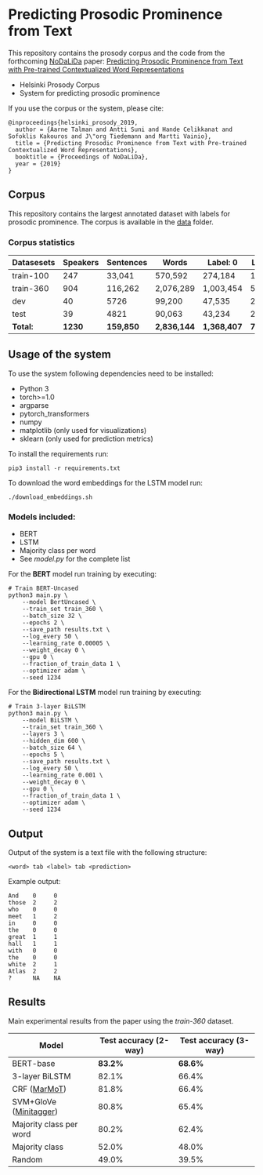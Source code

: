 # Predicting Prosodic Prominence from Text
This repository contains the prosody corpus and the code from the forthcoming [NoDaLiDa](https://nodalida2019.org/) paper: [Predicting Prosodic Prominence from Text with Pre-trained Contextualized Word Representations]()
* Helsinki Prosody Corpus
* System for predicting prosodic prominence

If you use the corpus or the system, please cite: 

```
@inproceedings{helsinki_prosody_2019,
  author = {Aarne Talman and Antti Suni and Hande Celikkanat and Sofoklis Kakouros and J\"org Tiedemann and Martti Vainio},
  title = {Predicting Prosodic Prominence from Text with Pre-trained Contextualized Word Representations},
  booktitle = {Proceedings of NoDaLiDa},
  year = {2019}
}
```

## Corpus

This repository contains the largest annotated dataset with labels for prosodic prominence. The corpus is available in the [data](https://github.com/Helsinki-NLP/prosody/tree/master/data) folder.  

### Corpus statistics

| Datasesets    |  Speakers  |  Sentences  |  Words     |  Label: 0  |  Label: 1 |  Label: 2 |
| ---           | ---        | ---         | ---        | ---        | ---       | ---       |
| train-100     |  247       |   33,041    |  570,592   |  274,184   |  155,849  |  140,559  |
| train-360     |  904       |  116,262    |  2,076,289 |  1,003,454 |  569,769  |  503,066  |
| dev           |  40        |  5726       |  99,200    |  47,535    |  27,454   |  24,211   |
| test          |  39        |  4821       |  90,063    |  43,234    |  24,543   |  22,286   |
| **Total:**        |  **1230**      |  **159,850**    |  **2,836,144** |  **1,368,407** |  **777,615**  |  **690,122**  |

## Usage of the system

To use the system following dependencies need to be installed:

* Python 3
* torch>=1.0
* argparse
* pytorch_transformers
* numpy
* matplotlib (only used for visualizations)
* sklearn (only used for prediction metrics)


To install the requirements run:

```console
pip3 install -r requirements.txt
```

To download the word embeddings for the LSTM model run:
```console
./download_embeddings.sh

```

### Models included:
* BERT
* LSTM
* Majority class per word
* See *model.py* for the complete list

For the **BERT** model run training by executing:

```console
# Train BERT-Uncased
python3 main.py \
    --model BertUncased \
    --train_set train_360 \
    --batch_size 32 \
    --epochs 2 \
    --save_path results.txt \
    --log_every 50 \
    --learning_rate 0.00005 \
    --weight_decay 0 \
    --gpu 0 \
    --fraction_of_train_data 1 \
    --optimizer adam \
    --seed 1234
```

For the **Bidirectional LSTM** model run training by executing:
```console
# Train 3-layer BiLSTM
python3 main.py \
    --model BiLSTM \
    --train_set train_360 \
    --layers 3 \
    --hidden_dim 600 \
    --batch_size 64 \
    --epochs 5 \
    --save_path results.txt \
    --log_every 50 \
    --learning_rate 0.001 \
    --weight_decay 0 \
    --gpu 0 \
    --fraction_of_train_data 1 \
    --optimizer adam \
    --seed 1234
```


## Output

Output of the system is a text file with the following structure:

```
<word> tab <label> tab <prediction>
```

Example output:
```
And    0     0
those  2     2
who    0     0
meet   1     2
in     0     0
the    0     0
great  1     1
hall   1     1
with   0     0
the    0     0
white  2     1
Atlas  2     2
?      NA    NA
```

## Results

Main experimental results from the paper using the *train-360* dataset.

|    Model                 |  Test accuracy (2-way)  |  Test accuracy (3-way) |
| ---                      | ---                     | ---                    |
| BERT-base                |  **83.2%**                  |  **68.6%**                 |
| 3-layer BiLSTM           |  82.1%                  |  66.4%                 | 
| CRF ([MarMoT](http://cistern.cis.lmu.de/marmot/)) |  81.8%                  |  66.4%                 |
| SVM+GloVe ([Minitagger](https://github.com/karlstratos/minitagger))  |  80.8%                  |  65.4%                 |
| Majority class per word  |  80.2%                  |  62.4%                 |
| Majority class           |  52.0%                  |  48.0%                 |
| Random                   |  49.0%                  |  39.5%                 |


